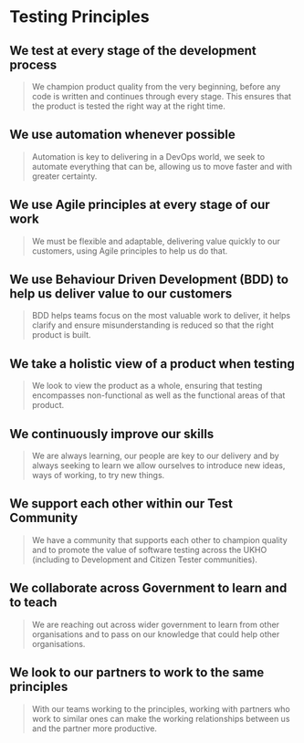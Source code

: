 # Testing Principles

## We test at every stage of the development process

> We champion product quality from the very beginning, before any code is written and continues through every stage. This ensures that the product is tested the right way at the right time.

## We use automation whenever possible

> Automation is key to delivering in a DevOps world, we seek to automate everything that can be, allowing us to move faster and with greater certainty.

## We use Agile principles at every stage of our work

> We must be flexible and adaptable, delivering value quickly to our customers, using Agile principles to help us do that.

## We use Behaviour Driven Development (BDD) to help us deliver value to our customers

> BDD helps teams focus on the most valuable work to deliver, it helps clarify and ensure misunderstanding is reduced so that the right product is built.

## We take a holistic view of a product when testing

> We look to view the product as a whole, ensuring that testing encompasses non-functional as well as the functional areas of that product.

## We continuously improve our skills

> We are always learning, our people are key to our delivery and by always seeking to learn we allow ourselves to introduce new ideas, ways of working, to try new things.

## We support each other within our Test Community

> We have a community that supports each other to champion quality and to promote the value of software testing across the UKHO (including to Development and Citizen Tester communities).

## We collaborate across Government to learn and to teach

> We are reaching out across wider government to learn from other organisations and to pass on our knowledge that could help other organisations.

## We look to our partners to work to the same principles

> With our teams working to the principles, working with partners who work to similar ones can make the working relationships between us and the partner more productive.
